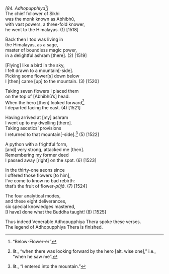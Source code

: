 *\[84. Adhopupphiya*[^1]*\]*  
The chief follower of Sikhi  
was the monk known as Abhibhū,  
with vast powers, a three-fold knower,  
he went to the Himalayas. (1) \[1518\]

Back then I too was living in  
the Himalayas, as a sage,  
master of boundless magic power,  
in a delightful ashram \[there\]. (2) \[1519\]

\[Flying\] like a bird in the sky,  
I felt drawn to a mountain\[-side\].  
Picking some flower\[s\] down below  
I \[then\] came \[up\] to the mountain. (3) \[1520\]

Taking seven flowers I placed them  
on the top of \[Abhibhū’s\] head.  
When the hero \[then\] looked forward[^2]  
I departed facing the east. (4) \[1521\]

Having arrived at \[my\] ashram  
I went up to my dwelling \[there\].  
Taking ascetics’ provisions  
I returned to that mountain\[-side\].[^3] (5) \[1522\]

A python with a frightful form,  
\[and\] very strong, attacked me \[then\].  
Remembering my former deed  
I passed away \[right\] on the spot. (6) \[1523\]

In the thirty-one aeons since  
I offered those flowers \[to him\],  
I’ve come to know no bad rebirth:  
that’s the fruit of flower-*pūjā*. (7) \[1524\]

The four analytical modes,  
and these eight deliverances,  
six special knowledges mastered,  
\[I have\] done what the Buddha taught! (8) \[1525\]

Thus indeed Venerable Adhopupphiya Thera spoke these verses.  
The legend of Adhopupphiya Thera is finished.

[^1]: “Below-Flower-er”

[^2]: lit., “when there was looking forward by the hero \[alt. wise
    one\],” i.e., “when he saw me”.

[^3]: lit., “I entered into the mountain.”
